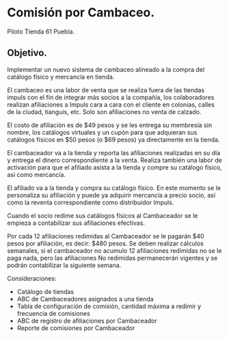 # Comisión por Cambaceo.
Piloto Tienda 61 Puebla.

## Objetivo. 
Implementar un nuevo sistema de cambaceo alineado a la compra del catálogo físico y mercancía en tienda. 

El cambaceo  es una labor de venta que se realiza fuera de las tiendas impuls con el fin de integrar más socios a la compañía, los colaboradores realizan afiliaciones a Impuls cara a cara con el cliente en colonias, calles de la ciudad, tianguis, etc. Solo son afiliaciones no venta de calzado.

El costo de afiliación es de $49 pesos y se les entrega su membresía sin nombre, los catálogos virtuales y un cupón para que adquieran sus catálogos físicos en $50 pesos (o $69 pesos) ya directamente en la tienda.

El cambaceador va a la tienda y reporta las afiliaciones realizadas en su día y entrega el dinero correspondiente a la venta. Realiza también una labor de activación para que el afiliado asista a la tienda y compre su catálogo físico, así como mercancía.

El afiliado va a la tienda y compra su catálogo físico. En este momento se le personaliza su afiliación y puede ya adquirir mercancía a precio socio, así como la reventa correspondiente como distribuidor Impuls.

Cuando el socio redime sus catálogos físicos al Cambaceador se le empieza a contabilizar sus afiliaciones efectivas.

Por cada 12 afiliaciones redimidas al Cambaceador se le pagarán $40 pesos por afiliación, es decir: $480 pesos. Se deben realizar cálculos semanales, si el cambaceador no acumulo 12 afiliaciones redimidas no se le paga nada, pero las afiliaciones No redimidas permanecerán vigentes y se podrán contabilizar la siguiente semana.

Consideraciones:
- Catálogo de tiendas
- ABC de Cambaceadores asignados a una tienda
- Tabla de configuración de comisión, cantidad máxima a redimir y frecuencia de comisiones
- ABC de registro de afiliaciones por Cambaceador
- Reporte de comisiones por Cambaceador
